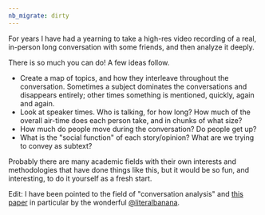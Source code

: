 ```yaml
---
nb_migrate: dirty
---
```


For years I have had a yearning to take a high-res video recording of a real, in-person long conversation with some friends, and then analyze it deeply.

There is so much you can do! A few ideas follow.

* Create a map of topics, and how they interleave throughout the conversation. Sometimes a subject dominates the conversations and disappears entirely; other times something is mentioned, quickly, again and again.
* Look at speaker times. Who is talking, for how long? How much of the overall air-time does each person take, and in chunks of what size?
* How much do people move during the conversation? Do people get up?
* What is the "social function" of each story/opinion? What are we trying to convey as subtext?

Probably there are many academic fields with their own interests and methodologies that have done things like this, but it would be so fun, and interesting, to do it yourself as a fresh start.

Edit: I have been pointed to the field of "conversation analysis" and [this paper](https://onlinelibrary.wiley.com/doi/epdf/10.1002/symb.486) in particular by the wonderful [@literalbanana](https://twitter.com/literalbanana).
